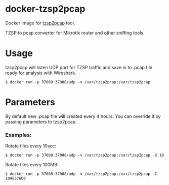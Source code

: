 # docker-tzsp2pcap
Docker image for [tzsp2pcap](https://github.com/thefloweringash/tzsp2pcap) tool.

TZSP to pcap converter for Mikrotik router and other sniffing tools.

# Usage
tzsp2pcap will listen UDP port for TZSP traffic and save in to .pcap file ready for analysis with Wireshark.

    $ docker run -p 37008:37008/udp -v /var/tzsp2pcap:/var/tzsp2pcap

# Parameters
By default new .pcap file will created every 4 hours. You can override it by passing parameters to tzsp2pcap.
### Examples:
Rotate files every 10sec:

    $ docker run -p 37008:37008/udp -v /var/tzsp2pcap:/var/tzsp2pcap -G 10

Rotate files every 100MB:

    $ docker run -p 37008:37008/udp -v /var/tzsp2pcap:/var/tzsp2pcap -C 104857600